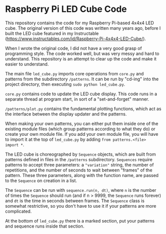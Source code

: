 # Raspberry Pi LED Cube Code
This repository contains the code for my Raspberry Pi-based 4x4x4 LED cube. The
original version of this code was written many years ago, before I built the LED
cube featured in my Instructable (https://www.instructables.com/id/Raspberry-Pi-4x4x4-LED-Cube/).

When I wrote the original code, I did not have a very good grasp of programming
style. The code worked well, but was very messy and hard to understand. This
repository is an attempt to clear up the code and make it easier to understand.


The main file `led_cube.py` imports core operations from `core.py` and patterns
from the subdirectory `/patterns`. It can be run by "cd-ing" into the project
directory, then executing `sudo python led_cube.py`.

`core.py` contains code to update the LED cube display. This code runs in a
separate thread at program start, in sort of a "set-and-forget" manner.

`/patterns/plot.py` contains the fundamental plotting functions, which act
as the interface between the display updater and the patterns.

When making your own patterns, you can either put them inside one of the
existing module files (which group patterns according to what they do) or create
your own module file. If you add your own module file, you will have to import
it at the top of `led_cube.py` by adding `from patterns.<file> import *`.


The LED cube is choreographed by `Sequence` objects, which are built from patterns
defined in files in the `/patterns` subdirectory. `Sequences` require patterns to
accept three parameters: a `"variation"` string, the number of repetitions, and
the number of seconds to wait between "frames" of the pattern. These three
parameters, along with the function name, are passed to the `Sequence` on creation
in a list.

The `Sequence` can be run with `sequence.run(n, dt)`, where `n` is the number of
times the `Sequence` should run (and if n > 9999, the `Sequence` runs forever) and
`dt` is the time in seconds between frames. The `Sequence` class is somewhat
restrictive, so you don't have to use it if your patterns are more complicated.

At the bottom of `led_cube.py` there is a marked section, put your patterns
and sequence runs inside that section.
